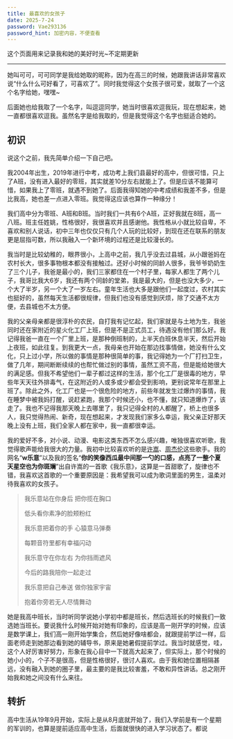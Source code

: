 ```yaml
---
title: 最喜欢的女孩子
date: 2025-7-24
password: Vae293136
password_hint: 加密内容，不便查看
---
```

这个页面用来记录我和她的美好时光~不定期更新

---

她叫可可，可可同学是我给她取的昵称，因为在高三的时候，她跟我讲话非常喜欢说“什么什么可好看了，可喜欢了”。同时我觉得这个女孩子很可爱，就取了一个这个名字给她，嘿嘿~

后面她也给我取了一个名字，叫逗逗同学，她当时很喜欢逗我玩，现在想起来，她一直都很喜欢逗我。虽然名字是给我取的，但是我觉得这个名字也挺适合她的。

## 初识

说这个之前，我先简单介绍一下自己吧。

我2004年出生，2019年进行中考，成功考上我们县最好的高中，但很可惜，只上了A班，没有进入最好的零班，其实就差10分左右就能上了。但是应该不能算可惜，如果我上了零班，就遇不到她了。后面我得知她的中考成绩和我差不多，但是比我高，她也差一点进入零班。我觉得这应该也算作一种缘分！

我们高中分为零班、A班和B班。当时我们一共有6个A班，正好我就在8班，高一八班。班主任姓姚，性格很好，我很喜欢并且感谢他。我性格从小就比较自卑，不喜欢和别人说话，初中三年也仅仅只有几个人玩的比较好，到现在还在联系的朋友更是屈指可数，所以我融入一个新环境的过程还是比较漫长的。

我当时是比较幼稚的，眼界很小，上高中之前，我几乎没去过县城，从小跟爸妈在农村长大，很多事物根本都没有接触过。还好小时候的同龄人很多，我爷爷奶奶生了三个儿子，我爸是最小的，我们三家都住在一个村子里，每家人都生了两个儿子，我哥比我大6岁，我还有两个同龄的堂弟，我是最大的，但是也没大多少，一个大了半岁，另一个大了一岁左右。童年生活也大多是跟他们一起度过，农村其实也挺好的，虽然每天生活都很规律，但我们也没有感觉到厌烦，除了交通不太方便，去县城也不太方便。

我的父亲母亲都是很淳朴的农民，自打我有记忆起，我们家就是与土地为生，我爸同时还在家附近的星火化工厂上班，但是不是正式员工，待遇没有他们那么好。我记得我爸一直在一个厂里上班，是那种倒班制的，上半天白班休息半天，然后开始上夜班，如此往复。到我更大一点，我母亲也开始在那边找事情做，她没有什么文化，只上过小学，所以做的事情是那种很简单的事，我记得她为一个厂打扫卫生，做了几年，期间断断续续的也帮忙做过别的事情，虽然工资不高，但是能给她很大的满足感。但我不希望他们一辈子都过这样的生活，那个化工厂是很毒的地方，早些年天天往外排毒气，在这附近的人或多或少都会受到影响，更别说常年在那里上班了。除此之外，化工厂也是一个很危险的地方，前些年就发生过爆炸的事情，我在睡梦中被我妈打醒，说赶紧跑，我那个时候还小，也不懂，就只知道爆炸了，该走了。我也不记得我那天晚上去哪里了，我只记得全村的人都醒了，桥上也很多人，我只觉得热闹、新奇，现在想起来，才发现我们家多么幸运，我父亲正好那天晚上没有上班，我们全家人都在家中，我一直都很幸运。

我的爱好不多，对小说、动漫、电影这类东西不怎么感兴趣，唯独很喜欢听歌，我觉得歌声能给我很大的力量。我初中比较喜欢听的是[许嵩](https://baike.baidu.com/item/许嵩/5425)、[周杰伦](https://baike.baidu.com/item/周杰伦/129156)这些歌手。我的网名“**w乐意**”以及我的签名“**你的笑像西瓜最中间那一勺的口感，点亮了一整个夏天星空也为你斑斓**”出自许嵩的一首歌《我乐意》，这算是一首甜歌了，旋律也不错，我喜欢这首歌的一个重要原因是：我希望我可以成为歌词里面的男生，温柔对待我喜欢的女孩子。

> 我乐意站在你身后 把你揽在胸口
> 
> 低头看你素净的脸颊粉红
> 
> 我乐意把着你的手 心猿意马弹奏
> 
> 每颗音符里都有幸福闪动
> 
> 我乐意守在你左右 为你挡雨遮风
> 
> 今后的路我陪你一起走过
> 
> 我乐意把自己奉送 做你独家宇宙
> 
> 抱着你旁若无人尽情舞动

她是我高中班长，当时听同学说她小学初中都是班长，然后选班长的时候我们一致选她当班长。要说我什么时候开始对她有印象的，应该是高一刚开学的时候，应该是数学课上，我们高一刚开始学集合，然后她好像啥都会，就跟提前学过一样，后面老师走到她那边看到她的辅导书，原来是她暑假提前学过。我当时就感觉，哇，这个人好厉害好努力，形象在我心目中一下就高大起来了，但实际上，那个时候的她小小的，个子不是很高，但是性格很好，很讨人喜欢。由于我和她位置相隔甚远，没有融入到她的圈子里，最主要的是我比较害羞，不敢和异性讲话。总之刚开始我和她之间没有什么来往。

## 转折

高中生活从19年9月开始，实际上是从8月底就开始了，我们入学前是有一个星期的军训的，也算是提前适应高中生活，后面就很快的进入学习状态了。都说